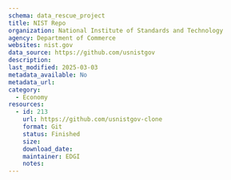 ```yaml
---
schema: data_rescue_project 
title: NIST Repo
organization: National Institute of Standards and Technology
agency: Department of Commerce
websites: nist.gov
data_source: https://github.com/usnistgov
description: 
last_modified: 2025-03-03
metadata_available: No
metadata_url: 
category:
  - Economy
resources:
  - id: 213
    url: https://github.com/usnistgov-clone
    format: Git
    status: Finished
    size: 
    download_date: 
    maintainer: EDGI
    notes: 
---
```

